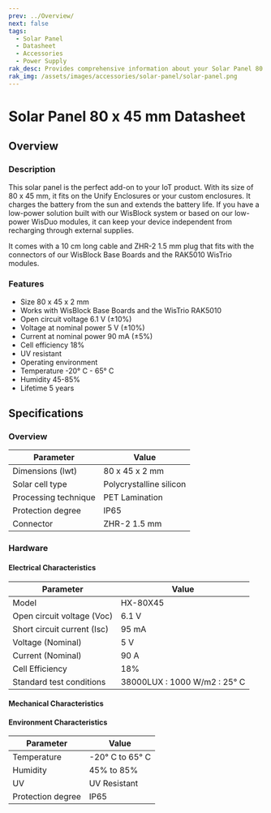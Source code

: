 ```yaml
---
prev: ../Overview/
next: false
tags:
  - Solar Panel
  - Datasheet
  - Accessories
  - Power Supply
rak_desc: Provides comprehensive information about your Solar Panel 80 x 45 mm to help you in using it. This information includes technical specifications, characteristics, and requirements.
rak_img: /assets/images/accessories/solar-panel/solar-panel.png
---
```


# Solar Panel 80 x 45 mm Datasheet

## Overview

### Description

This solar panel is the perfect add-on to your IoT product. With its size of 80 x 45&nbsp;mm, it fits on the Unify Enclosures or your custom enclosures. It charges the battery from the sun and extends the battery life. If you have a low-power solution built with our WisBlock system or based on our low-power WisDuo modules, it can keep your device independent from recharging through external supplies.

It comes with a 10&nbsp;cm long cable and ZHR-2 1.5&nbsp;mm plug that fits with the connectors of our WisBlock Base Boards and the RAK5010 WisTrio modules.

### Features

- Size 80 x 45 x 2&nbsp;mm
- Works with WisBlock Base Boards and the WisTrio RAK5010
- Open circuit voltage 6.1&nbsp;V (±10%)
- Voltage at nominal power 5&nbsp;V (±10%)
- Current at nominal power 90&nbsp;mA (±5%)
- Cell efficiency 18%
- UV resistant
- Operating environment
- Temperature -20°&nbsp;C - 65°&nbsp;C
- Humidity 45-85%
- Lifetime 5 years

## Specifications

### Overview

<rk-img
src="/assets/images/accessories/solar-panel/solar-panel.png"
  width="50%"
  caption="Solar Panel Overview"
/>

| Parameter            | Value                                   |
| -------------------- | --------------------------------------- |
| Dimensions (lwt)     | 80&nbsp;x&nbsp;45&nbsp;x&nbsp;2&nbsp;mm |
| Solar cell type      | Polycrystalline silicon                 |
| Processing technique | PET Lamination                          |
| Protection degree    | IP65                                    |
| Connector            | ZHR-2 1.5&nbsp;mm                       |

### Hardware

#### Electrical Characteristics

| Parameter                   | Value                                  |
| --------------------------- | -------------------------------------- |
| Model                       | HX-80X45                               |
| Open circuit voltage (Voc)  | 6.1&nbsp;V                             |
| Short circuit current (Isc) | 95&nbsp;mA                             |
| Voltage (Nominal)           | 5&nbsp;V                               |
| Current (Nominal)           | 90&nbsp;A                              |
| Cell Efficiency             | 18%                                    |
| Standard test conditions    | 38000LUX : 1000&nbsp;W/m2 : 25°&nbsp;C |


#### Mechanical Characteristics

<rk-img
src="/assets/images/accessories/solar-panel/solar-panel-dimension.png"
  width="60%"
  caption="Solar panel dimensions"
/>

<rk-img
src="/assets/images/accessories/solar-panel/solar-panel-wire-dimension.png"
  width="50%"
  caption="Mounting elements"
/>

#### Environment Characteristics

| Parameter         | Value                     |
| ----------------- | ------------------------- |
| Temperature       | -20°&nbsp;C to 65°&nbsp;C |
| Humidity          | 45% to 85%                |
| UV                | UV Resistant              |
| Protection degree | IP65                      |
